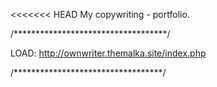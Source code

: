 <<<<<<< HEAD
My copywriting - portfolio.


/***********************************/

LOAD: http://ownwriter.themalka.site/index.php

/**********************************/
